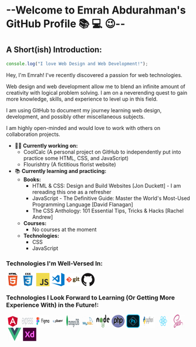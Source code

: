 # --Welcome to Emrah Abdurahman's GitHub Profile :books: :computer: :wink:--

## A Short(ish) Introduction:

```js
console.log("I love Web Design and Web Development!");
```

Hey, I'm Emrah! I've recently discovered a passion for web technologies.

Web design and web development allow me to blend an infinite amount of creativity with logical problem solving. I am on a neverending quest to gain more knowledge, skills, and experience to level up in this field.

I am using GitHub to document my journey learning web design, development, and possibly other miscellaneous subjects.

I am highly open-minded and would love to work with others on collaboration projects.

- 👨‍🔬 **Currently working on:**
  - CoolCalc (A personal project on GitHub to independently put into practice some HTML, CSS, and JavaScript)
  - Flourishtry (A fictitious florist website)
- 📚 **Currently learning and practicing:**
  - **Books:**
    - HTML & CSS: Design and Build Websites [Jon Duckett] - I am rereading this one as a refresher
    - JavaScript - The Definitive Guide: Master the World's Most-Used Programming Language [David Flanagan]
    - The CSS Anthology: 101 Essential Tips, Tricks & Hacks [Rachel Andrew]
  - **Courses:**
    - No courses at the moment
  - **Technologies:**
    - CSS
    - JavaScript

### Technologies I'm Well-Versed In:

<img align="left" alt="HTML5" width="36px" src="images/html.png">
<img align="left" alt="CSS3" width="36px" style="margin-left: 5px" src="images/css.png">
<img align="left" alt="JavaScript" width="36px" style="margin-left: 5px" src="images/javascript.png">
<img align="left" alt="Microsoft Visual Studio Code" width="36px" style="margin-left: 5px" src="images/visual-studio-code.png">
<img align="left" alt="Git" width="36px" style="margin-left: 5px" src="images/git.png">
<img align="left" alt="GitHub" width="36px" style="margin-left: 5px" src="images/github.png">

<br><br>

### Technologies I Look Forward to Learning (Or Getting More Experience With) in the Future!:

<img align="left" alt="Angular.js" width="36px" src="images/angularjs.png">
<img align="left" alt="Express.js" width="36px" style="margin-left: 5px" src="images/expressjs.png">
<img align="left" alt="Figma" width="36px" style="margin-left: 5px" src="images/figma.png">
<img align="left" alt="jQuery" width="36px" style="margin-left: 5px" src="images/jquery.png">
<img align="left" alt="MongoDB" width="36px" style="margin-left: 5px" src="images/mongodb.png">
<img align="left" alt="MySQL" width="36px" style="margin-left: 5px" src="images/mysql.png">
<img align="left" alt="Node.js" width="36px" style="margin-left: 5px" src="images/nodejs.png">
<img align="left" alt="PHP" width="36px" style="margin-left: 5px" src="images/php.png">
<img align="left" alt="Photoshop" width="36px" style="margin-left: 5px" src="images/photoshop.png">
<img align="left" alt="Python" width="36px" style="margin-left: 5px" src="images/python.png">
<img align="left" alt="React.js" width="36px" style="margin-left: 5px" src="images/reactjs.png">
<img align="left" alt="Sass" width="36px" style="margin-left: 5px" src="images/sass.png">
<img align="left" alt="Vue.js" width="36px" style="margin-left: 5px" src="images/vuejs.png">
<img align="left" alt="XD" width="36px" style="margin-left: 5px" src="images/xd.png">
